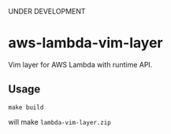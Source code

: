 UNDER DEVELOPMENT


# aws-lambda-vim-layer

Vim layer for AWS Lambda with runtime API.

## Usage

```
make build
```

will make `lambda-vim-layer.zip`
